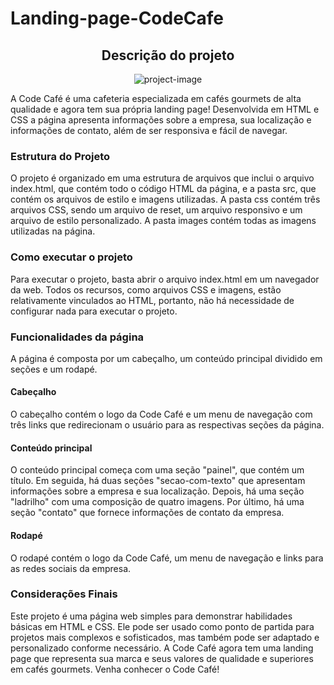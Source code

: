 # Landing-page-CodeCafe

<h2 align="center">Descrição do projeto</h2>

<p align="center">
    <img src="https://socialify.git.ci/JacksonJeanPS/Landing-page-CodeCafe/image?language=1&owner=1&name=1&stargazers=1&theme=Luz" alt="project-image">
</p>

<p>A Code Café é uma cafeteria especializada em cafés gourmets de alta qualidade e agora tem sua própria landing page! Desenvolvida em HTML e CSS a página apresenta informações sobre a empresa, sua localização e informações de contato, além de ser responsiva e fácil de navegar.</p>

<h3>Estrutura do Projeto</h3>

<p>O projeto é organizado em uma estrutura de arquivos que inclui o arquivo index.html, que contém todo o código HTML da página, e a pasta src, que contém os arquivos de estilo e imagens utilizadas. A pasta css contém três arquivos CSS, sendo um arquivo de reset, um arquivo responsivo e um arquivo de estilo personalizado. A pasta images contém todas as imagens utilizadas na página.</p>

<h3>Como executar o projeto</h3>

<p>Para executar o projeto, basta abrir o arquivo index.html em um navegador da web. Todos os recursos, como arquivos CSS e imagens, estão relativamente vinculados ao HTML, portanto, não há necessidade de configurar nada para executar o projeto.</p>

<h3>Funcionalidades da página</h3>

<p>A página é composta por um cabeçalho, um conteúdo principal dividido em seções e um rodapé.</p>

<h4>Cabeçalho</h4>

<p>O cabeçalho contém o logo da Code Café e um menu de navegação com três links que redirecionam o usuário para as respectivas seções da página.</p>

<h4>Conteúdo principal</h4>

<p>O conteúdo principal começa com uma seção "painel", que contém um título. Em seguida, há duas seções "secao-com-texto" que apresentam informações sobre a empresa e sua localização. Depois, há uma seção "ladrilho" com uma composição de quatro imagens. Por último, há uma seção "contato" que fornece informações de contato da empresa.</p>

<h4>Rodapé</h4>

<p>O rodapé contém o logo da Code Café, um menu de navegação e links para as redes sociais da empresa.</p>

<h3>Considerações Finais</h3>

<p>Este projeto é uma página web simples para demonstrar habilidades básicas em HTML e CSS. Ele pode ser usado como ponto de partida para projetos mais complexos e sofisticados, mas também pode ser adaptado e personalizado conforme necessário. A Code Café agora tem uma landing page que representa sua marca e seus valores de qualidade e superiores em cafés gourmets. Venha conhecer o Code Café!</p>
